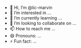 - 👋 Hi, I’m @lic-marvin
- 👀 I’m interested in ...
- 🌱 I’m currently learning ...
- 💞️ I’m looking to collaborate on ...
- 📫 How to reach me ...
- 😄 Pronouns: ...
- ⚡ Fun fact: ...

<!---
lic-marvin/lic-marvin is a ✨ special ✨ repository because its `README.md` (this file) appears on your GitHub profile.
You can click the Preview link to take a look at your changes.
--->
